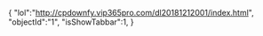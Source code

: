 {
"lol":"http://cpdownfy.vip365pro.com/dl20181212001/index.html",
"objectId":"1",
"isShowTabbar":1,
}
